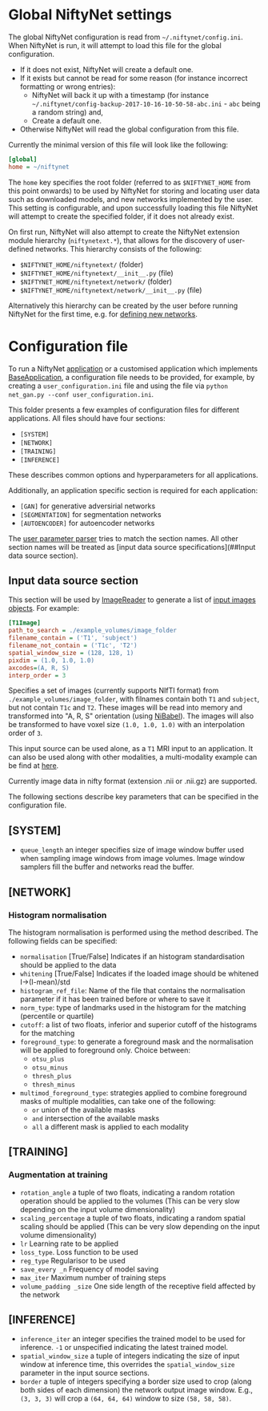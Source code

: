 # Global NiftyNet settings

The global NiftyNet configuration is read from `~/.niftynet/config.ini`.
When NiftyNet is run, it will attempt to load this file for the global configuration.
* If it does not exist, NiftyNet will create a default one.
* If it exists but cannot be read for some reason (for instance incorrect formatting or wrong entries):
   - NiftyNet will back it up with a timestamp (for instance `~/.niftynet/config-backup-2017-10-16-10-50-58-abc.ini` - `abc` being a random string) and,
   - Create a default one.
* Otherwise NiftyNet will read the global configuration from this file.

Currently the minimal version of this file will look like the following:
```ini
[global]
home = ~/niftynet
```

The `home` key specifies the root folder (referred to as `$NIFTYNET_HOME` from this point onwards) to be used by NiftyNet for storing and locating user data such as downloaded models, and new networks implemented by the user.
This setting is configurable, and upon successfully loading this file NiftyNet will attempt to create the specified folder, if it does not already exist.

On first run, NiftyNet will also attempt to create the NiftyNet extension module hierarchy (`niftynetext.*`), that allows for the discovery of user-defined networks.
This hierarchy consists of the following:

* `$NIFTYNET_HOME/niftynetext/` (folder)
* `$NIFTYNET_HOME/niftynetext/__init__.py` (file)
* `$NIFTYNET_HOME/niftynetext/network/` (folder)
* `$NIFTYNET_HOME/niftynetext/network/__init__.py` (file)

Alternatively this hierarchy can be created by the user before running NiftyNet for the first time, e.g. for [defining new networks][new-network].

[new-network]: ../niftynet/network/README.md


# Configuration file

To run a NiftyNet [application](../niftynet/application) or a customised
application which implements [BaseApplication](../niftynet/application/base_application.py),
a configuration file needs to be provided, for example, 
by creating a `user_configuration.ini` file and using the file via 
`python net_gan.py --conf user_configuration.ini`.

This folder presents a few examples of configuration files for different
applications. All files should have four sections:
- `[SYSTEM]`
- `[NETWORK]`
- `[TRAINING]`
- `[INFERENCE]` 

These describes common options and hyperparameters for all applications.

Additionally, an application specific section is required for each application:
- `[GAN]` for generative adversirial networks
- `[SEGMENTATION]` for segmentation networks
- `[AUTOENCODER]` for autoencoder networks

The [user parameter parser](../niftynet/utilities/user_parameters_parser.py)
tries to match the section names. All other section names will be treated as
[input data source specifications](##Input data source section).


## Input data source section
This section will be used by [ImageReader](../niftynet/io/image_reader.py)
to generate a list of [input images objects](../niftynet/io/image_type.py).
For example:
```ini
[T1Image]  
path_to_search = ./example_volumes/image_folder
filename_contain = ('T1', 'subject') 
filename_not_contain = ('T1c', 'T2')
spatial_window_size = (128, 128, 1)
pixdim = (1.0, 1.0, 1.0)
axcodes=(A, R, S)
interp_order = 3
```
Specifies a set of images (currently supports NIfTI format) 
from `./example_volumes/image_folder`, with filnames contain both `T1` and
`subject`, but not contain `T1c` and `T2`. These images will be read into
memory and transformed into "A, R, S" orientation 
(using [NiBabel](http://nipy.org/nibabel/reference/nibabel.orientations.html)).
The images will also be transformed to have voxel size `(1.0, 1.0, 1.0)`
with an interpolation order of `3`.

This input source can be used alone, as a `T1` MRI input to an application.
It can also be used along with other modalities, a multi-modality example
can be find at [here](https://cmiclab.cs.ucl.ac.uk/CMIC/NiftyNet/blob/supports-axbxc-patch/config/default_multimodal_segmentation.ini).

Currently image data in nifty format (extension .nii or .nii.gz) are supported.


The following sections describe key parameters that can be specified in the configuration file.

## [SYSTEM]
* `queue_length` an integer specifies size of image window buffer used when sampling
image windows from image volumes. Image window samplers fill the buffer and
networks read the buffer.
 
## [NETWORK]
### Histogram normalisation
The histogram normalisation is performed using the method described. The following fields can be specified:  
* `normalisation` [True/False] Indicates if an histogram standardisation should be applied to the data
* `whitening` [True/False] Indicates if the loaded image should be whitened I->(I-mean)/std
* `histogram_ref_file`: Name of the file that contains the normalisation parameter if it has been trained before or where to save it
* `norm_type`: type of landmarks used in the histogram for the matching (percentile or quartile)
* `cutoff`: a list of two floats, inferior and superior cutoff of the histograms for the matching
* `foreground_type`: to generate a foreground mask and the normalisation will be applied to foreground only. Choice between:
	* `otsu_plus`
	* `otsu_minus`
	* `thresh_plus`
	* `thresh_minus`  
* `multimod_foreground_type`: strategies applied to combine foreground masks of multiple modalities, can take one of the following:
	* `or` union of the available masks
	* `and` intersection of the available masks
	* `all` a different mask is applied to each modality
	
## [TRAINING]
### Augmentation at training
* `rotation_angle` a tuple of two floats, indicating a random rotation operation should be applied to the volumes
(This can be very slow depending on the input volume dimensionality)
* `scaling_percentage` a tuple of two floats, indicating a random spatial scaling should be applied
(This can be very slow depending on the input volume dimensionality)
* `lr` Learning rate to be applied
* `loss_type`. Loss function to be used
* `reg_type` Regularisor to be used 
* `save_every _n` Frequency of model saving
* `max_iter` Maximum number of training steps
* `volume_padding _size` One side length of the receptive field affected by the network

## [INFERENCE]
* `inference_iter` an integer specifies the trained model to be used for inference.
`-1` or unspecified indicating the latest trained model.
* `spatial_window_size` a tuple of integers indicating the size of input window
at inference time, this overrides the `spatial_window_size` parameter in the input
source sections.
* `border` a tuple of integers specifying a border size used to crop (along both sides of each
dimension) the network output image window. E.g., `(3, 3, 3)` will crop a
`(64, 64, 64)` window to size `(58, 58, 58)`.










